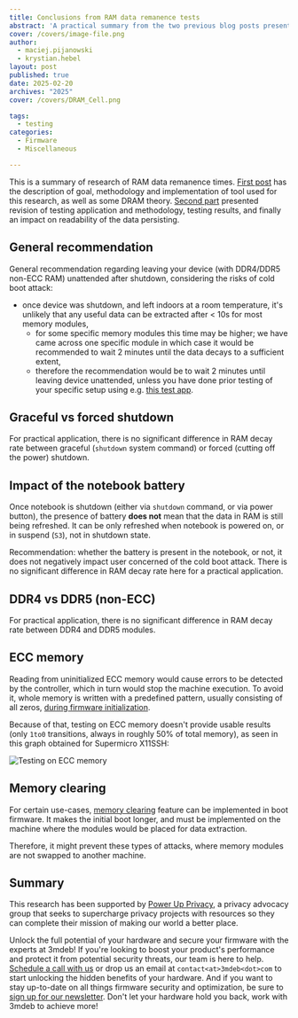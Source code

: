 ```yaml
---
title: Conclusions from RAM data remanence tests
abstract: 'A practical summary from the two previous blog posts presenting results of RAM data remanence tests.'
cover: /covers/image-file.png
author:
  - maciej.pijanowski
  - krystian.hebel
layout: post
published: true
date: 2025-02-20
archives: "2025"
cover: /covers/DRAM_Cell.png

tags:
  - testing
categories:
  - Firmware
  - Miscellaneous

---
```


This is a summary of research of RAM data remanence times. [First post](
https://beta.blog.3mdeb.com/2024/2024-12-13-ram-data-decay-research/) has
the description of goal, methodology and implementation of tool used for this
research, as well as some DRAM theory. [Second part](
https://beta.blog.3mdeb.com/2025/2025-01-24-ram-data-decay-research-part2/
) presented revision of
testing application and methodology, testing results, and finally an impact on
readability of the data persisting.

## General recommendation

General recommendation regarding leaving your device (with DDR4/DDR5 non-ECC
RAM) unattended after shutdown, considering the risks of cold boot attack:

- once device was shutdown, and left indoors at a room temperature, it's
  unlikely that any useful data can be extracted after < 10s for most memory
  modules,
  - for some specific memory modules this time may be higher; we have came
    across one specific module in which case it would be recommended to wait
    2 minutes until the data decays to a sufficient extent,
  - therefore the recommendation would be to wait 2 minutes until leaving
  device unattended, unless you have done prior testing of your specific setup
  using e.g. [this test app](https://github.com/Dasharo/ram-remanence-tester).

## Graceful vs forced shutdown

For practical application, there is no significant difference in RAM decay rate
between graceful (`shutdown` system command) or forced (cutting off the power)
shutdown.

## Impact of the notebook battery

Once notebook is shutdown (either via `shutdown` command, or via power button),
the presence of battery **does not** mean that the data in RAM is still being
refreshed. It can be only refreshed when notebook is powered on, or in suspend
(`S3`), not in shutdown state.

Recommendation: whether the battery is present in the notebook, or not, it does
not negatively impact user concerned of the cold boot attack. There is no
significant difference in RAM decay rate here for a practical application.

## DDR4 vs DDR5 (non-ECC)

For practical application, there is no significant difference in RAM decay rate
between DDR4 and DDR5 modules.

## ECC memory

Reading from uninitialized ECC memory would cause errors to be detected by the
controller, which in turn would stop the machine execution. To avoid it, whole
memory is written with a predefined pattern, usually consisting of all zeros,
[during firmware initialization](
https://github.com/Dasharo/coreboot/blob/raptor-cs_talos-2/rel_v0.7.0/src/soc/ibm/power9/istep_14_1.c#L459).

Because of that, testing on ECC memory doesn't provide usable results (only
`1to0` transitions, always in roughly 50% of total memory), as seen in this
graph obtained for Supermicro X11SSH:

![Testing on ECC memory](/img/ram_remanence_plots/with_ecc.png)

## Memory clearing

For certain use-cases,
[memory clearing](https://doc.coreboot.org/security/memory_clearing.html)
feature can be implemented in boot firmware. It makes the initial boot longer,
and must be implemented on the machine where the modules would be placed for
data extraction.

Therefore, it might prevent these types of attacks, where memory modules are
not swapped to another machine.

## Summary

This research has been supported by [Power Up Privacy](
https://powerupprivacy.com/
), a privacy advocacy group
that seeks to supercharge privacy projects with resources so they can complete
their mission of making our world a better place.

Unlock the full potential of your hardware and secure your firmware with the
experts at 3mdeb! If you're looking to boost your product's performance and
protect it from potential security threats, our team is here to help.
[Schedule a call with us](https://calendly.com/3mdeb/consulting-remote-meeting)
or drop us an email at `contact<at>3mdeb<dot>com` to start unlocking the hidden
benefits of your hardware. And if you want to stay up-to-date on all things
firmware security and optimization, be sure to
[sign up for our newsletter](https://newsletter.3mdeb.com/subscription/PW6XnCeK6).
Don't let your hardware hold you back, work with 3mdeb to achieve more!
